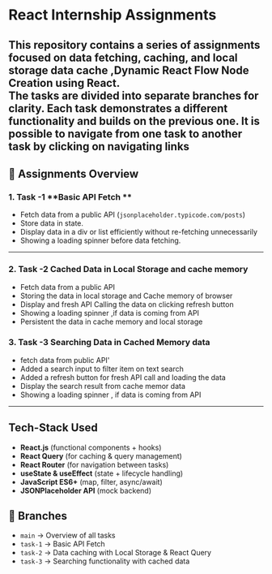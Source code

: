 # React Internship Assignments

This repository contains a series of assignments focused on **data fetching, caching, and local storage data cache ,Dynamic React Flow Node Creation** using React.  
The tasks are divided into separate branches for clarity. Each task demonstrates a different functionality and builds on the previous one.
It is possible to navigate from one task to another task by clicking on navigating links
---


## 🚀 Assignments Overview

### 1. Task -1 **Basic API Fetch **
- Fetch data from a public API (`jsonplaceholder.typicode.com/posts`)
- Store data in state.
- Display data in a div or list efficiently without re-fetching unnecessarily
- Showing a loading spinner before data fetching.

---

### 2. Task -2 **Cached Data in Local Storage and cache memory**
- Fetch data from a public API
- Storing the data in local storage and Cache memory of browser
- Display and fresh API Calling the data on clicking refresh button
- Showing a loading spinner ,if data is coming from API
- Persistent the data in cache memory and local storage

### 3. Task -3 **Searching Data in Cached Memory data**

 - fetch data from public API'
 - Added a search input to filter item on text search
 - Added a refresh button for fresh API call and loading the data
 - Display the search result from cache memor data
 - Showing a loading spinner , if data is coming from API



---

## Tech-Stack Used

- **React.js** (functional components + hooks)  
- **React Query** (for caching & query management)  
- **React Router** (for navigation between tasks)  
- **useState & useEffect** (state + lifecycle handling)  
- **JavaScript ES6+** (map, filter, async/await)  
- **JSONPlaceholder API** (mock backend) 


## 📂 Branches

- `main` → Overview of all tasks  
- `task-1` → Basic API Fetch  
- `task-2` → Data caching with Local Storage & React Query  
- `task-3` → Searching functionality with cached data

